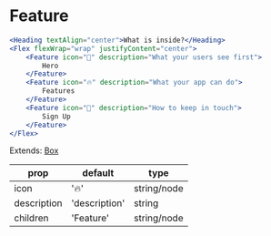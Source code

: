 # Feature

```.jsx
<Heading textAlign="center">What is inside?</Heading>
<Flex flexWrap="wrap" justifyContent="center">
    <Feature icon="👋" description="What your users see first">
        Hero
    </Feature>
    <Feature icon="🔥" description="What your app can do">
        Features
    </Feature>
    <Feature icon="📩" description="How to keep in touch">
        Sign Up
    </Feature>
</Flex>
```

Extends: [Box](https://jxnblk.com/rebass/components/Box)

| prop        | default       | type        |
| ----------- | ------------- | ----------- |
| icon        | '🔥'          | string/node |
| description | 'description' | string      |
| children    | 'Feature'     | string/node |